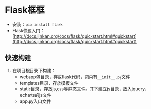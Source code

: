 # Flask框框

* 安装：`pip install flask`
* Flask快速入门：[http://docs.jinkan.org/docs/flask/quickstart.html#quickstart](http://docs.jinkan.org/docs/flask/quickstart.html#quickstart)

## 快速构建

1. 在项目根目录下构建：
    * webapp包目录，存放flask代码，包内有`__init__.py`文件
    * templates目录，存放模板文件
    * static目录，存放js,css等静态文件。其下建立js目录，放入jquery、echarts的js文件
    * app.py入口文件












